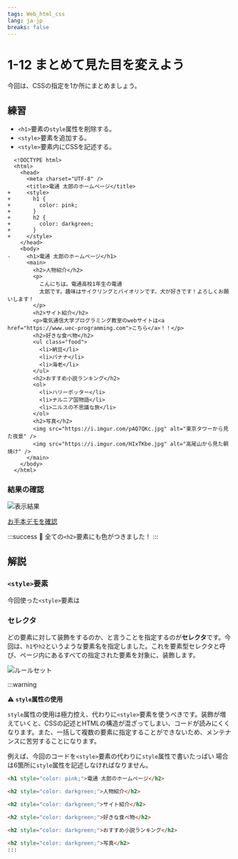 ```yaml
---
tags: Web_html_css
lang: ja-jp
breaks: false
---
```


# 1-12 まとめて見た目を変えよう

<!-- 目標 -->
今回は、CSSの指定を1か所にまとめましょう。

## 練習

<!-- 指示 -->
- `<h1>`要素の`style`属性を削除する。
- `<style>`要素を追加する。
- `<style>`要素内にCSSを記述する。

```diff=1
  <!DOCTYPE html>
  <html>
    <head>
      <meta charset="UTF-8" />
      <title>電通 太郎のホームページ</title>
+     <style>
+       h1 {
+         color: pink;
+       }
+       h2 {
+         color: darkgreen;
+       }
+     </style>
    </head>
    <body>
-     <h1>電通 太郎のホームページ</h1>
      <main>
        <h2>人物紹介</h2>
        <p>
          こんにちは。電通高校1年生の電通
          太郎です。趣味はサイクリングとバイオリンです。犬が好きです！よろしくお願いします！
        </p>
        <h2>サイト紹介</h2>
        <p>電気通信大学プログラミング教室のwebサイトは<a href="https://www.uec-programming.com">こちら</a>！！</p>
        <h2>好きな食べ物</h2>
        <ul class="food">
          <li>納豆</li>
          <li>バナナ</li>
          <li>海老</li>
        </ul>
        <h2>おすすめ小説ランキング</h2>
        <ol>
          <li>ハリーポッター</li>
          <li>ナルニア国物語</li>
          <li>ニルスの不思議な旅</li>
        </ol>
        <h2>写真</h2>
        <img src="https://i.imgur.com/pAQ7QKc.jpg" alt="東京タワーから見た夜景" />
        <img src="https://i.imgur.com/HIxTKbe.jpg" alt="高尾山から見た朝焼け" />
      </main>
    </body>
  </html>
```

### 結果の確認

<!-- 結果画像 -->
![表示結果](https://uec-programming.github.io/basic_training/web-sample/img/demo1-12.png)

<!-- お手本リンク -->
[お手本デモを確認](https://uec-programming.github.io/basic_training/web-sample/demo1-12.html "デモ")

<!-- お祝い -->
:::success
:tada: 全ての`<h2>`要素にも色がつきました！
:::


## 解説

### `<style>`要素

<!-- 説明 -->
今回使った`<style>`要素は

### セレクタ

どの要素に対して装飾をするのか、と言うことを指定するのが**セレクタ**です。今回は、`h1`や`h2`というような要素名を指定しました。これを要素型セレクタと呼び、ページ内にあるすべての指定された要素を対象に、装飾します。

![ルールセット](https://uec-programming.github.io/basic_training/web-sample/img/css-selector.png)

<!--
参考: 
セレクタ
https://developer.mozilla.org/ja/docs/Learn/CSS/Building_blocks/Selectors
要素型セレクタ
https://developer.mozilla.org/ja/docs/Web/CSS/Type_selectors
ルールセット
https://developer.mozilla.org/ja/docs/Learn/Getting_started_with_the_web/CSS_basics#Anatomy_of_a_CSS_ruleset
CSSの構文 https://developer.mozilla.org/ja/docs/Learn/CSS/First_steps/What_is_CSS -->

:::warning

<!--
参考: https://developer.mozilla.org/ja/docs/Learn/CSS/First_steps/How_CSS_is_structured#Inline_styles
-->

:warning: **`style`属性の使用**

`style`属性の使用は極力控え、代わりに`<style>`要素を使うべきです。装飾が増えていくと、CSSの記述とHTMLの構造が混ざってしまい、コードが読みにくくなります。また、一括して複数の要素に指定することができないため、メンテナンスに苦労することになります。

例えば、今回のコードを`<style>`要素の代わりに`style`属性で書いたっばい
場合は6箇所に`style`属性を記述しなければなりません。
```html
<h1 style="color: pink;">電通 太郎のホームページ</h2>

<h2 style="color: darkgreen;">人物紹介</h2>

<h2 style="color: darkgreen;">サイト紹介</h2>

<h2 style="color: darkgreen;">好きな食べ物</h2>

<h2 style="color: darkgreen;">おすすめ小説ランキング</h2>

<h2 style="color: darkgreen;">写真</h2>
:::